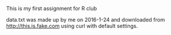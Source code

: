 This is my first assignment for R club

data.txt was made up by me on 2016-1-24 and downloaded from http://this.is.fake.com using
curl with default settings.
